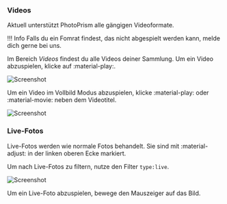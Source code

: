 ### Videos ###
Aktuell unterstützt PhotoPrism alle gängigen Videoformate.

!!! Info
    Falls du ein Fomrat findest, das nicht abgespielt werden kann, melde dich gerne bei uns.

Im Bereich *Videos* findest du alle Videos deiner Sammlung. Um ein Video abzuspielen, klicke auf :material-play:.

![Screenshot](img/video-1.png)

Um ein Video im Vollbild Modus abzuspielen, klicke :material-play: oder :material-movie: neben dem Videotitel.

![Screenshot](img/video.png)

### Live-Fotos ###
Live-Fotos werden wie normale Fotos behandelt. Sie sind mit :material-adjust: in der linken oberen Ecke markiert.

Um nach Live-Fotos zu filtern, nutze den Filter `type:live`.

![Screenshot](img/live-photo.png)

Um ein Live-Foto abzuspielen, bewege den Mauszeiger auf das Bild.
